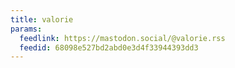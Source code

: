 ```yaml
---
title: valorie
params:
  feedlink: https://mastodon.social/@valorie.rss
  feedid: 68098e527bd2abd0e3d4f33944393dd3
---
```


